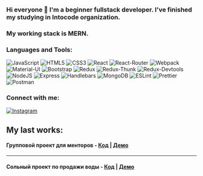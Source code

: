 ### Hi everyone 👋 I'm a beginner fullstack developer. I've finished my studying in Intocode organization.

### My working stack is MERN.

### Languages and Tools:

![JavaScript](https://img.shields.io/badge/JavaScript-f0fe00?style=for-the-badge&logo=javascript&logoColor)
![HTML5](https://img.shields.io/badge/HTML5-ff8f41?style=for-the-badge&logo=html5&logoColor)
![CSS3](https://img.shields.io/badge/CSS3-3475ff?style=for-the-badge&logo=css3&logoColor)
![React](https://img.shields.io/badge/REACT-3475ff?style=for-the-badge&logo=react&logoColor)
![React-Router](https://img.shields.io/badge/REACT_ROUTER-3475ff?style=for-the-badge&logo=reactrouter&logoColor)
![Webpack](https://img.shields.io/badge/WEBPACK-3475ff?style=for-the-badge&logo=webpack&logoColor)
![Material-UI](https://img.shields.io/badge/Material_UI-3475ff?style=for-the-badge&logo=materialui&logoColor)
![Bootstrap](https://img.shields.io/badge/BOOTSTRAP-3d0075?style=for-the-badge&logo=bootstrap&logoColor)
![Redux](https://img.shields.io/badge/REDUX-3d0075?style=for-the-badge&logo=redux&logoColor)
![Redux-Thunk](https://img.shields.io/badge/REDUX_THUNK-3d0075?style=for-the-badge&logo=redux&logoColor)
![Redux-Devtools](https://img.shields.io/badge/REDUX_DEVTOOLS-3d0075?style=for-the-badge&logo=redux&logoColor)
![NodeJS](https://img.shields.io/badge/NODEJS-green?style=for-the-badge&logo=node.js&logoColor)
![Express](https://img.shields.io/badge/EXPRESS-darkgreen?style=for-the-badge&logo=express&logoColor=green)
![Handlebars](https://img.shields.io/badge/HANDLEBARS-orange?style=for-the-badge&logo=handlebars&logoColor=green)
![MongoDB](https://img.shields.io/badge/MONGODB-darkgreen?style=for-the-badge&logo=mongodb&logoColor=green)
![ESLint](https://img.shields.io/badge/ESLint-grey?style=for-the-badge&logo=eslint&logoColor)
![Prettier](https://img.shields.io/badge/PRETTIER-black?style=for-the-badge&logo=PRETTIER&logoColor)
![Postman](https://img.shields.io/badge/POSTMAN-DB9D47?style=for-the-badge&logo=postman&logoColor)

### Connect with me:

[![Instagram](https://img.shields.io/badge/Instagram-orange?style=for-the-badge&logo=instagram&logoColor)](https://www.instagram.com/tepsurkaev.js/)

## My last works:

#### Групповой проект для менторов - <a href="https://github.com/tepsurkaev/tutor-app/tree/hamzat">Код</a> | <a href="https://mentor-mern-app.herokuapp.com/">Демо</a>

<hr/>

#### Сольный проект по продажи воды - <a href="https://github.com/tepsurkaev/solo-project">Код</a> | <a href="https://github.com/tepsurkaev/solo-project">Демо</a>







